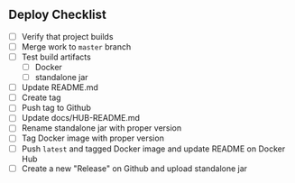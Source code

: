 ## Deploy Checklist

- [ ] Verify that project builds
- [ ] Merge work to `master` branch
- [ ] Test build artifacts
  - [ ] Docker
  - [ ] standalone jar
- [ ] Update README.md
- [ ] Create tag
- [ ] Push tag to Github
- [ ] Update docs/HUB-README.md
- [ ] Rename standalone jar with proper version
- [ ] Tag Docker image with proper version
- [ ] Push `latest` and tagged Docker image and update README on Docker Hub
- [ ] Create a new "Release" on Github and upload standalone jar
